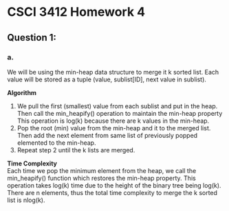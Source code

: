 # CSCI 3412 Homework 4
## Question 1:
### a.
We will be using the min-heap data structure to merge it k sorted list. Each value will be stored as a tuple (value, sublist[ID], next value in sublist). 

**Algorithm**
1. We pull the first (smallest) value from each sublist and put in the heap. Then call the min_heapify() operation to maintain the min-heap property This operation is log(k) because there are k values in the min-heap.
2. Pop the root (min) value from the min-heap and it to the merged list. Then add the next element from same list of previously popped elemented to the min-heap.
3. Repeat step 2 until the k lists are merged.

**Time Complexity**  
Each time we pop the minimum element from the heap, we call the min_heapify() function which restores the min-heap property. This operation takes log(k) time due to the height of the binary tree being log(k). There are n elements, thus the total time complexity to merge the k sorted list is nlog(k).
